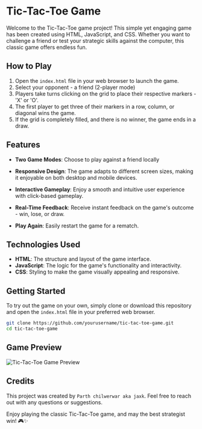 # Tic-Tac-Toe Game

Welcome to the Tic-Tac-Toe game project! This simple yet engaging game has been created using HTML, JavaScript, and CSS. Whether you want to challenge a friend or test your strategic skills against the computer, this classic game offers endless fun.

## How to Play

1. Open the `index.html` file in your web browser to launch the game.
2. Select your opponent - a friend (2-player mode)
3. Players take turns clicking on the grid to place their respective markers - 'X' or 'O'.
4. The first player to get three of their markers in a row, column, or diagonal wins the game.
5. If the grid is completely filled, and there is no winner, the game ends in a draw.

## Features

- **Two Game Modes**: Choose to play against a friend locally 

- **Responsive Design**: The game adapts to different screen sizes, making it enjoyable on both desktop and mobile devices.

- **Interactive Gameplay**: Enjoy a smooth and intuitive user experience with click-based gameplay.

- **Real-Time Feedback**: Receive instant feedback on the game's outcome - win, lose, or draw.

- **Play Again**: Easily restart the game for a rematch.

## Technologies Used

- **HTML**: The structure and layout of the game interface.
- **JavaScript**: The logic for the game's functionality and interactivity.
- **CSS**: Styling to make the game visually appealing and responsive.

## Getting Started

To try out the game on your own, simply clone or download this repository and open the `index.html` file in your preferred web browser.

```bash
git clone https://github.com/yourusername/tic-tac-toe-game.git
cd tic-tac-toe-game
```

## Game Preview

![Tic-Tac-Toe Game Preview](preview.png)

## Credits

This project was created by  ```Parth chilwerwar aka jaxk```. Feel free to reach out with any questions or suggestions.

Enjoy playing the classic Tic-Tac-Toe game, and may the best strategist win! 🎮✨
